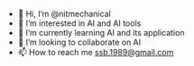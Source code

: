 - 👋 Hi, I’m @nitmechanical
- 👀 I’m interested in AI and AI tools
- 🌱 I’m currently learning AI and its application 
- 💞️ I’m looking to collaborate on AI
- 📫 How to reach me ssb.1989@gmail.com

<!---
nitmechanical/nitmechanical is a ✨ special ✨ repository because its `README.md` (this file) appears on your GitHub profile.
You can click the Preview link to take a look at your changes.
--->
